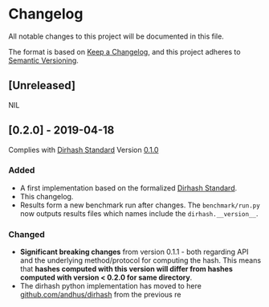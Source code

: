 # Changelog

All notable changes to this project will be documented in this file.

The format is based on [Keep a Changelog](https://keepachangelog.com/en/1.0.0/),
and this project adheres to [Semantic Versioning](https://semver.org/spec/v2.0.0.html).

## [Unreleased]
NIL

## [0.2.0] - 2019-04-18
Complies with [Dirhash Standard](https://github.com/andhus/dirhash) Version [0.1.0](https://github.com/andhus/dirhash/releases/0.1.0)

### Added
- A first implementation based on the formalized [Dirhash Standard](https://github.com/andhus/dirhash).
- This changelog.
- Results form a new benchmark run after changes. The `benchmark/run.py` now outputs results files which names include the `dirhash.__version__`.

### Changed
- **Significant breaking changes** from version 0.1.1 - both regarding API and the 
underlying method/protocol for computing the hash. This means that **hashes 
computed with this version will differ from hashes computed with version < 0.2.0 for 
same directory**.
- The dirhash python implementation has moved to here 
[github.com/andhus/dirhash](https://github.com/andhus/dirhash) from the previous re